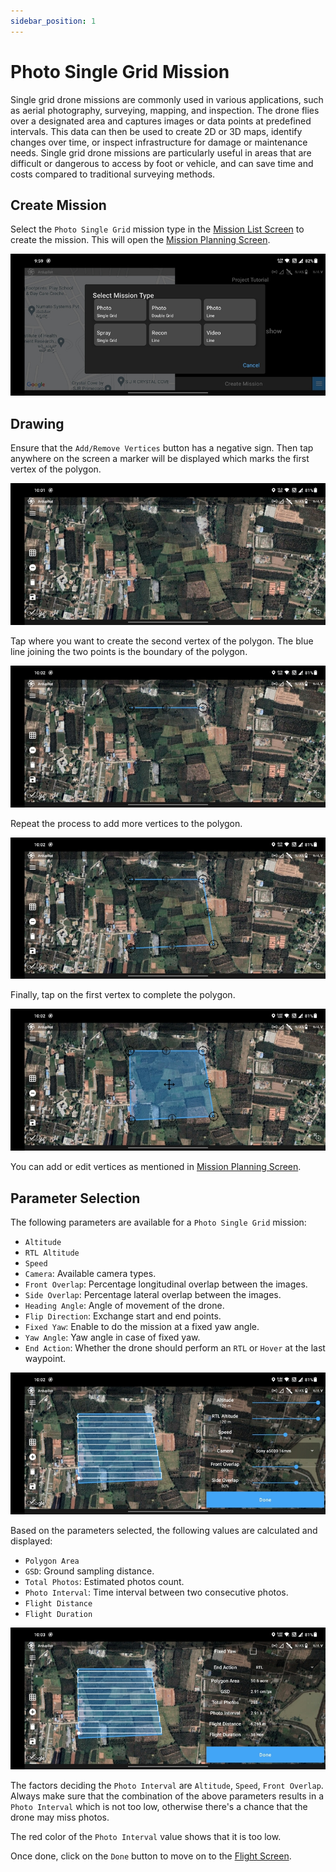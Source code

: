 ```yaml
---
sidebar_position: 1
---
```


# Photo Single Grid Mission

Single grid drone missions are commonly used in various applications, such as aerial photography, surveying, mapping,
and inspection. The drone flies over a designated area and captures images or data points at predefined intervals. This
data can then be used to create 2D or 3D maps, identify changes over time, or inspect infrastructure for damage or
maintenance needs. Single grid drone missions are particularly useful in areas that are difficult or dangerous to access
by foot or vehicle, and can save time and costs compared to traditional surveying methods.

## Create Mission

Select the `Photo Single Grid` mission type in the [Mission List Screen](/launchpad/overview/mission-list-screen.md) to
create the mission. This will open the [Mission Planning Screen](/launchpad/overview/mission-planning-screen.md).

![Create](./img/photo-single-grid-create.jpg)

## Drawing

Ensure that the `Add/Remove Vertices` button has a negative sign. Then tap anywhere on the screen a marker will be
displayed which marks the first vertex of the polygon.

![Polygon 1](./img/photo-single-grid-polygon-1.jpg)

Tap where you want to create the second vertex of the polygon. The blue line joining the two points is the boundary of
the polygon.

![Polygon 2](./img/photo-single-grid-polygon-2.jpg)

Repeat the process to add more vertices to the polygon.

![Polygon 3](./img/photo-single-grid-polygon-3.jpg)

Finally, tap on the first vertex to complete the polygon.

![Polygon 4](./img/photo-single-grid-polygon-4.jpg)

You can add or edit vertices as mentioned in [Mission Planning Screen](/launchpad/overview/mission-planning-screen.md).

## Parameter Selection

The following parameters are available for a `Photo Single Grid` mission:

- `Altitude`
- `RTL Altitude`
- `Speed`
- `Camera`: Available camera types.
- `Front Overlap`: Percentage longitudinal overlap between the images.
- `Side Overlap`: Percentage lateral overlap between the images.
- `Heading Angle`: Angle of movement of the drone.
- `Flip Direction`: Exchange start and end points.
- `Fixed Yaw`: Enable to do the mission at a fixed yaw angle.
- `Yaw Angle`: Yaw angle in case of fixed yaw.
- `End Action`: Whether the drone should perform an `RTL` or `Hover` at the last waypoint.

![Parameters](./img/photo-single-grid-params.jpg)

Based on the parameters selected, the following values are calculated and displayed:

- `Polygon Area`
- `GSD`: Ground sampling distance.
- `Total Photos`: Estimated photos count.
- `Photo Interval`: Time interval between two consecutive photos.
- `Flight Distance`
- `Flight Duration`

![Data](./img/photo-single-grid-data.jpg)

The factors deciding the `Photo Interval` are `Altitude`, `Speed`, `Front Overlap`. Always make sure that the
combination of the above parameters results in a `Photo Interval` which is not too low, otherwise there's a chance that
the drone may miss photos.

The red color of the `Photo Interval` value shows that it is too low.

Once done, click on the `Done` button to move on to the [Flight Screen](/launchpad/overview/flight-screen.md).
